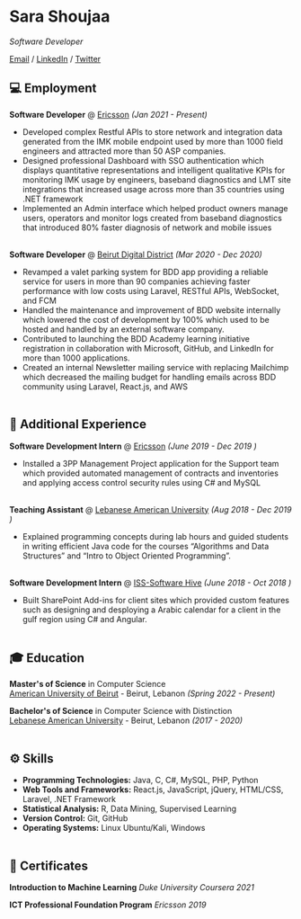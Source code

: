 # Sara Shoujaa 
_Software Developer_ <br>


[Email](mailto:sara.shoujaa.97@gmail.com) / [LinkedIn](https://www.linkedin.com/in/sara-shoujaa-124399161) / [Twitter](https://twitter.com/sara_shoujaa) 

## 💻 Employment

**Software Developer** @ [Ericsson](https://www.ericsson.com/) _(Jan 2021 - Present)_ <br>
- Developed complex Restful APIs to store network and integration data generated from the IMK mobile endpoint used by more than 1000 field engineers and attracted more than 50 ASP companies.
- Designed professional Dashboard with SSO authentication which displays quantitative representations and intelligent qualitative KPIs for monitoring IMK usage by engineers, baseband diagnostics and LMT site integrations that increased usage across more than 35 countries using .NET framework
- Implemented an Admin interface which helped product owners manage users, operators and monitor logs created from baseband diagnostics that introduced 80% faster diagnosis of network and mobile issues
<br><br>

**Software Developer** @ [Beirut Digital District](https://beirutdigitaldistrict.com/) _(Mar 2020 - Dec 2020)_ <br>
- Revamped a valet parking system for BDD app providing a reliable service for users in more than 90 companies achieving faster performance with low costs using Laravel, RESTful APIs, WebSocket, and FCM
- Handled the maintenance and improvement of BDD website internally which lowered the cost of development by 100% which used to be hosted and handled by an external software company.
- Contributed to launching the BDD Academy learning initiative registration in collaboration with Microsoft, GitHub, and LinkedIn for more than 1000 applications.
- Created an internal Newsletter mailing service with replacing Mailchimp which decreased the mailing budget for handling emails across BDD community using Laravel, React.js, and AWS
<br><br>

## 📎 Additional Experience

**Software Development Intern** @ [Ericsson](https://www.ericsson.com/) _(June 2019 - Dec 2019  )_ <br>
- Installed a 3PP Management Project application for the Support team which provided automated management of contracts and inventories and applying access control security rules using C# and MySQL 
<br><br>

**Teaching Assistant** @ [Lebanese American University](https://www.lau.edu.lb/) _(Aug 2018 - Dec 2019  )_ <br>
- Explained programming concepts during lab hours and guided students in writing efficient Java code for the courses “Algorithms and Data Structures” and “Intro to Object Oriented Programming”. 
<br><br>

**Software Development Intern** @ [ISS-Software Hive](https://icc.com.lb/companies/iss-software-hive/) _(June 2018 - Oct 2018  )_ <br>
- Built SharePoint Add-ins for client sites which provided custom features such as designing and desploying a Arabic calendar for a client in the gulf region using C# and Angular. 
<br><br>


## 🎓 Education

**Master's of Science** in Computer Science<br>
[American University of Beirut](https://www.aub.edu.lb/) - Beirut, Lebanon _(Spring 2022 - Present)_

**Bachelor's of Science** in Computer Science with Distinction<br>
[Lebanese American University](https://www.lau.edu.lb/) - Beirut, Lebanon _(2017 - 2020)_
<br><br>


## ⚙ Skills

- **Programming Technologies:** Java, C, C#, MySQL, PHP, Python
- **Web Tools and Frameworks:** React.js, JavaScript, jQuery, HTML/CSS, Laravel, .NET Framework
- **Statistical Analysis:** R, Data Mining, Supervised Learning
- **Version Control:** Git, GitHub
- **Operating Systems:** Linux Ubuntu/Kali, Windows
<br><br>


## 📄 Certificates

**Introduction to Machine Learning** _Duke University Coursera 2021_

**ICT Professional Foundation Program** _Ericsson 2019_

